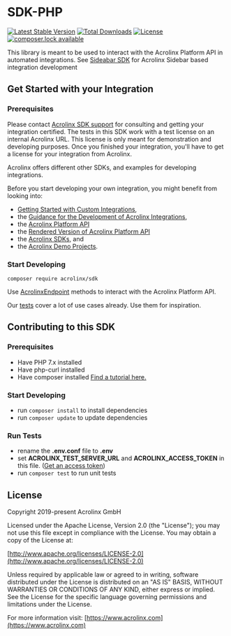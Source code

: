 # SDK-PHP

[![Latest Stable Version](https://poser.pugx.org/acrolinx/sdk/v/stable)](https://packagist.org/packages/acrolinx/sdk)
[![Total Downloads](https://poser.pugx.org/acrolinx/sdk/downloads)](https://packagist.org/packages/acrolinx/sdk)
[![License](https://poser.pugx.org/acrolinx/sdk/license)](https://packagist.org/packages/acrolinx/sdk)
[![composer.lock available](https://poser.pugx.org/acrolinx/sdk/composerlock)](https://packagist.org/packages/acrolinx/sdk)

This library is meant to be used to interact with the Acrolinx Platform API in automated integrations.
See [Sideabar SDK](https://github.com/acrolinx/sidebar-sdk-js) for Acrolinx Sidebar based integration development

## Get Started with your Integration

### Prerequisites

Please contact [Acrolinx SDK support](https://github.com/acrolinx/acrolinx-coding-guidance/blob/master/topics/sdk-support.md)
for consulting and getting your integration certified.
The tests in this SDK work with a test license on an internal Acrolinx URL.
This license is only meant for demonstration and developing purposes.
Once you finished your integration, you'll have to get a license for your integration from Acrolinx.
  
Acrolinx offers different other SDKs, and examples for developing integrations.

Before you start developing your own integration, you might benefit from looking into:

* [Getting Started with Custom Integrations](https://docs.acrolinx.com/customintegrations),
* the [Guidance for the Development of Acrolinx Integrations](https://github.com/acrolinx/acrolinx-coding-guidance),
* the [Acrolinx Platform API](https://github.com/acrolinx/platform-api)
* the [Rendered Version of Acrolinx Platform API](https://acrolinxapi.docs.apiary.io/#)
* the [Acrolinx SDKs](https://github.com/acrolinx?q=sdk), and
* the [Acrolinx Demo Projects](https://github.com/acrolinx?q=demo).

### Start Developing

`composer require acrolinx/sdk` 

Use [AcrolinxEndpoint](api.md) methods to interact with the Acrolinx Platform API.

Our [tests](tests/AcrolinxEndpointTest.php) cover a lot of use cases already. Use them for inspiration.

## Contributing to this SDK 

### Prerequisites

* Have PHP 7.x installed
* Have php-curl installed
* Have composer installed [Find a tutorial here.](https://www.hostinger.com/tutorials/how-to-install-composer)


### Start Developing

* run `composer install` to install dependencies
* run `composer update` to update dependencies

### Run Tests
* rename the **.env.conf** file to **.env**
* set **ACROLINX_TEST_SERVER_URL** and **ACROLINX_ACCESS_TOKEN** in this file. ([Get an access token](https://docs.acrolinx.com/cli/latest/en/how-to/get-an-access-token))
* run `composer test` to run unit tests

## License

Copyright 2019-present Acrolinx GmbH

Licensed under the Apache License, Version 2.0 (the "License");
you may not use this file except in compliance with the License.
You may obtain a copy of the License at:

[http://www.apache.org/licenses/LICENSE-2.0](http://www.apache.org/licenses/LICENSE-2.0)

Unless required by applicable law or agreed to in writing, software
distributed under the License is distributed on an "AS IS" BASIS,
WITHOUT WARRANTIES OR CONDITIONS OF ANY KIND, either express or implied.
See the License for the specific language governing permissions and
limitations under the License.

For more information visit: [https://www.acrolinx.com](https://www.acrolinx.com)
